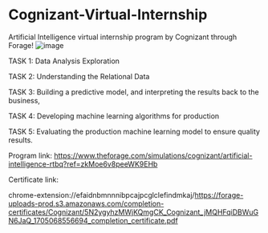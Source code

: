 # Cognizant-Virtual-Internship
Artificial Intelligence virtual internship program by Cognizant through Forage!
![image](https://github.com/youssefbac/Cognizant-Virtual-Internship/assets/49171662/1bb32cea-6fce-4fce-b693-96a547d51f3a)


TASK 1: Data Analysis Exploration

TASK 2: Understanding the Relational Data

TASK 3: Building a predictive model, and interpreting the results back to the business,

TASK 4: Developing machine learning algorithms for production

TASK 5: Evaluating the production machine learning model to ensure quality results.

Program link: https://www.theforage.com/simulations/cognizant/artificial-intelligence-rtbq?ref=zkMoe6v8peeWK9EHb

Certificate link: 

chrome-extension://efaidnbmnnnibpcajpcglclefindmkaj/https://forage-uploads-prod.s3.amazonaws.com/completion-certificates/Cognizant/5N2ygyhzMWjKQmgCK_Cognizant_jMQHFqiDBWuGN6JaQ_1705068556694_completion_certificate.pdf
